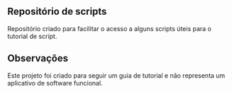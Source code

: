 ## Repositório de scripts

Repositório criado para facilitar o acesso a alguns scripts úteis para o tutorial de script.

## Observações

Este projeto foi criado para seguir um guia de tutorial e não representa um aplicativo de software funcional.
